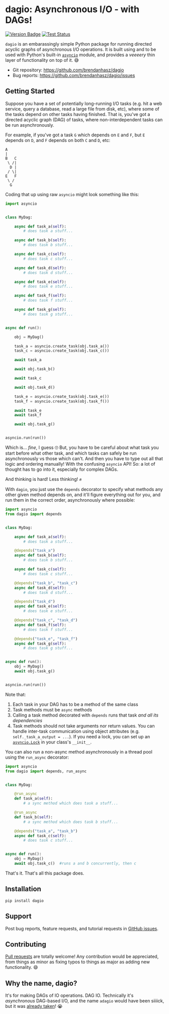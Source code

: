 # dagio: Asynchronous I/O - with DAGs!

[![Version Badge](https://img.shields.io/pypi/v/dagio)](https://pypi.org/project/dagio/)
[![Test Status](https://github.com/brendanhasz/dagio/workflows/tests/badge.svg)](https://github.com/brendanhasz/probflow/actions?query=branch%3Amaster)


`dagio` is an embarassingly simple Python package for running directed acyclic
graphs of asynchronous I/O operations.  It is built using and to be used with
Python's built-in [`asyncio`](https://docs.python.org/3/library/asyncio.html)
module, and provides a _veeeery_ thin layer of functionality on top of it.
:sweat_smile:

* Git repository: https://github.com/brendanhasz/dagio
* Bug reports: https://github.com/brendanhasz/dagio/issues


## Getting Started

Suppose you have a set of potentially long-running I/O tasks (e.g. hit a web
service, query a database, read a large file from disk, etc), where some of the
tasks depend on other tasks having finished.  That is, you've got a directed
acyclic graph (DAG) of tasks, where non-interdependent tasks can be run
asynchronously.

For example, if you've got a task `G` which depends on `E` and `F`, but `E`
depends on `D`, and `F` depends on both `C` and `D`, etc:

```
A
|
B   C
 \ /|
  D |
 / \|
E   F
 \ /
  G
```

Coding that up using raw `asyncio` might look something like this:

```python
import asyncio


class MyDag:

    async def task_a(self):
        # does task a stuff...

    async def task_b(self):
        # does task b stuff...

    async def task_c(self):
        # does task c stuff...

    async def task_d(self):
        # does task d stuff...

    async def task_e(self):
        # does task e stuff...

    async def task_f(self):
        # does task f stuff...

    async def task_g(self):
        # does task g stuff...


async def run():

    obj = MyDag() 

    task_a = asyncio.create_task(obj.task_a())
    task_c = asyncio.create_task(obj.task_c())

    await task_a

    await obj.task_b()

    await task_c

    await obj.task_d()

    task_e = asyncio.create_task(obj.task_e())
    task_f = asyncio.create_task(obj.task_f())

    await task_e
    await task_f

    await obj.task_g()


asyncio.run(run())
```

Which is... _fine_, I guess :roll_eyes:  But, you have to be careful about what
task you start before what other task, and which tasks can safely be run
asynchronously vs those which can't. And then you have to type out all that
logic and ordering manually!  With the confusing `asyncio` API!  So: a lot of
thought has to go into it, especially for complex DAGs.

And thinking is hard!  Less thinking! :fist:

With `dagio`, you just use the `depends` decorator to specify what methods any
other given method depends on, and it'll figure everything out for you, and run
them in the correct order, asynchronously where possible:

```python
import asyncio
from dagio import depends


class MyDag:

    async def task_a(self):
        # does task a stuff...

    @depends("task_a")
    async def task_b(self):
        # does task b stuff...

    async def task_c(self):
        # does task c stuff...

    @depends("task_b", "task_c")
    async def task_d(self):
        # does task d stuff...

    @depends("task_d")
    async def task_e(self):
        # does task e stuff...

    @depends("task_c", "task_d")
    async def task_f(self):
        # does task f stuff...

    @depends("task_e", "task_f")
    async def task_g(self):
        # does task g stuff...


async def run():
    obj = MyDag() 
    await obj.task_g()


asyncio.run(run())
```

Note that:

1) Each task in your DAG has to be a method of the same class
2) Task methods must be `async` methods
3) Calling a task method decorated with `depends` runs that task _and all its dependencies_
4) Task methods should not take arguments nor return values.  You can handle
   inter-task communication using object attributes (e.g. `self._task_a_output = ...`).
   If you need a lock, you can set up an [`asyncio.Lock`](https://docs.python.org/3/library/asyncio-sync.html#lock)
   in your class's `__init__`.

You can also run a non-async method asynchronously in a thread pool using the `run_async` decorator:

```python
import asyncio
from dagio import depends, run_async


class MyDag:

    @run_async
    def task_a(self):
        # a sync method which does task a stuff...

    @run_async
    def task_b(self):
        # a sync method which does task b stuff...

    @depends("task_a", "task_b")
    async def task_c(self):
        # does task c stuff...


async def run():
    obj = MyDag() 
    await obj.task_c()  #runs a and b concurrently, then c
```

That's it.  That's all this package does.


## Installation

```
pip install dagio
```


## Support

Post bug reports, feature requests, and tutorial requests in [GitHub
issues](https://github.com/brendanhasz/dagio).


## Contributing

[Pull requests](https://github.com/brendanhasz/dagio/pulls) are totally
welcome! Any contribution would be appreciated, from things as minor as fixing
typos to things as major as adding new functionality. :smile:


## Why the name, dagio?

It's for making DAGs of IO operations. DAG IO. Technically it's _asynchronous_
DAG-based I/O, and the name `adagio` would have been siiiick, but it was
[already taken](https://pypi.org/project/adagio/)! :sob:
